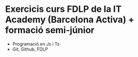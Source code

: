# Exercicis curs FDLP de la IT Academy (Barcelona Activa) + formació semi-júnior

- Programació en Js i Ts
- Git, Github, FDLP
